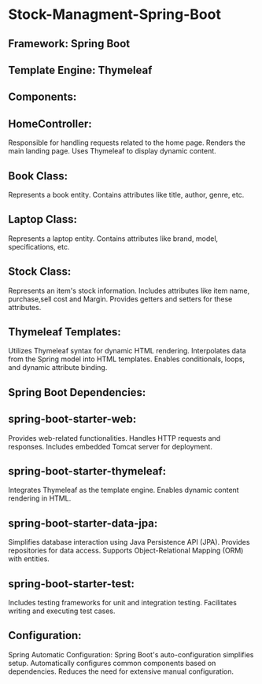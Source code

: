 # Stock-Managment-Spring-Boot
## Framework: Spring Boot
## Template Engine: Thymeleaf
## Components:

## HomeController:

Responsible for handling requests related to the home page.
Renders the main landing page.
Uses Thymeleaf to display dynamic content.
## Book Class:

Represents a book entity.
Contains attributes like title, author, genre, etc.
## Laptop Class:

Represents a laptop entity.
Contains attributes like brand, model, specifications, etc.
## Stock Class:

Represents an item's stock information.
Includes attributes like item name, purchase,sell cost and Margin.
Provides getters and setters for these attributes.
## Thymeleaf Templates:

Utilizes Thymeleaf syntax for dynamic HTML rendering.
Interpolates data from the Spring model into HTML templates.
Enables conditionals, loops, and dynamic attribute binding.
## Spring Boot Dependencies:

## spring-boot-starter-web:

Provides web-related functionalities.
Handles HTTP requests and responses.
Includes embedded Tomcat server for deployment.
## spring-boot-starter-thymeleaf:

Integrates Thymeleaf as the template engine.
Enables dynamic content rendering in HTML.
## spring-boot-starter-data-jpa:

Simplifies database interaction using Java Persistence API (JPA).
Provides repositories for data access.
Supports Object-Relational Mapping (ORM) with entities.
## spring-boot-starter-test:

Includes testing frameworks for unit and integration testing.
Facilitates writing and executing test cases.
## Configuration:

Spring Automatic Configuration:
Spring Boot's auto-configuration simplifies setup.
Automatically configures common components based on dependencies.
Reduces the need for extensive manual configuration.
